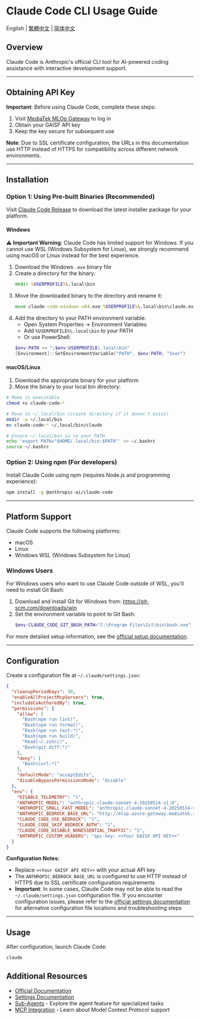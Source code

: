 # Claude Code CLI Usage Guide

English | [繁體中文](README.zh-TW.md) | [简体中文](README.zh-CN.md)

## Overview

Claude Code is Anthropic's official CLI tool for AI-powered coding assistance with interactive development support.

---

## Obtaining API Key

**Important**: Before using Claude Code, complete these steps:

1. Visit [MediaTek MLOp Gateway](https://mlop-azure-gateway.mediatek.inc/auth/login) to log in
2. Obtain your GAISF API key
3. Keep the key secure for subsequent use

**Note**: Due to SSL certificate configuration, the URLs in this documentation use HTTP instead of HTTPS for compatibility across different network environments.

---

## Installation

### Option 1: Using Pre-built Binaries (Recommended)

Visit [Claude Code Release](https://gitea.mediatek.inc/IT-GAIA/claude-code/releases/latest) to download the latest installer package for your platform.

#### Windows

⚠️ **Important Warning**: Claude Code has limited support for Windows. If you cannot use WSL (Windows Subsystem for Linux), we strongly recommend using macOS or Linux instead for the best experience.

1. Download the Windows `.exe` binary file
2. Create a directory for the binary:
   ```cmd
   mkdir %USERPROFILE%\.local\bin
   ```
3. Move the downloaded binary to the directory and rename it:
   ```cmd
   move claude-code-windows-x64.exe %USERPROFILE%\.local\bin\claude.exe
   ```
4. Add the directory to your PATH environment variable:
   - Open System Properties → Environment Variables
   - Add `%USERPROFILE%\.local\bin` to your PATH
   - Or use PowerShell:
   ```powershell
   $env:PATH += ";$env:USERPROFILE\.local\bin"
   [Environment]::SetEnvironmentVariable("PATH", $env:PATH, "User")
   ```

#### macOS/Linux
1. Download the appropriate binary for your platform
2. Move the binary to your local bin directory:

```bash
# Make it executable
chmod +x claude-code-*

# Move to ~/.local/bin (create directory if it doesn't exist)
mkdir -p ~/.local/bin
mv claude-code-* ~/.local/bin/claude

# Ensure ~/.local/bin is in your PATH
echo 'export PATH="$HOME/.local/bin:$PATH"' >> ~/.bashrc
source ~/.bashrc
```

### Option 2: Using npm (For developers)

Install Claude Code using npm (requires Node.js and programming experience):

```bash
npm install -g @anthropic-ai/claude-code
```

---

## Platform Support

Claude Code supports the following platforms:
- macOS
- Linux 
- Windows WSL (Windows Subsystem for Linux)

### Windows Users

For Windows users who want to use Claude Code outside of WSL, you'll need to install Git Bash:

1. Download and install Git for Windows from: https://git-scm.com/downloads/win
2. Set the environment variable to point to Git Bash:
   ```powershell
   $env:CLAUDE_CODE_GIT_BASH_PATH="C:\Program Files\Git\bin\bash.exe"
   ```

For more detailed setup information, see the [official setup documentation](https://docs.anthropic.com/en/docs/claude-code/setup).

---

## Configuration

Create a configuration file at `~/.claude/settings.json`:

```json
{
  "cleanupPeriodDays": 30,
  "enableAllProjectMcpServers": true,
  "includeCoAuthoredBy": true,
  "permissions": {
    "allow": [
      "Bash(npm run lint)",
      "Bash(npm run format)",
      "Bash(npm run test:*)",
      "Bash(npm run build)",
      "Read(~/.zshrc)",
      "Bash(git diff:*)"
    ],
    "deny": [
      "Bash(curl:*)"
    ],
    "defaultMode": "acceptEdits",
    "disableBypassPermissionsMode": "disable"
  },
  "env": {
    "DISABLE_TELEMETRY": "1",
    "ANTHROPIC_MODEL": "anthropic.claude-sonnet-4-20250514-v1:0",
    "ANTHROPIC_SMALL_FAST_MODEL": "anthropic.claude-sonnet-4-20250514-v1:0",
    "ANTHROPIC_BEDROCK_BASE_URL": "http://mlop-azure-gateway.mediatek.inc",
    "CLAUDE_CODE_USE_BEDROCK": "1",
    "CLAUDE_CODE_SKIP_BEDROCK_AUTH": "1",
    "CLAUDE_CODE_DISABLE_NONESSENTIAL_TRAFFIC": "1",
    "ANTHROPIC_CUSTOM_HEADERS": "api-key: <<Your GAISF API KEY>>"
  }
}
```

**Configuration Notes:**
- Replace `<<Your GAISF API KEY>>` with your actual API key
- The `ANTHROPIC_BEDROCK_BASE_URL` is configured to use HTTP instead of HTTPS due to SSL certificate configuration requirements
- **Important**: In some cases, Claude Code may not be able to read the `~/.claude/settings.json` configuration file. If you encounter configuration issues, please refer to the [official settings documentation](https://docs.anthropic.com/en/docs/claude-code/settings#settings-files) for alternative configuration file locations and troubleshooting steps

---

## Usage

After configuration, launch Claude Code:

```bash
claude
```

## Additional Resources

- [Official Documentation](https://docs.anthropic.com/en/docs/claude-code)
- [Settings Documentation](https://docs.anthropic.com/en/docs/claude-code/settings)
- [Sub-Agents](https://docs.anthropic.com/en/docs/claude-code/sub-agents) - Explore the agent feature for specialized tasks
- [MCP Integration](https://docs.anthropic.com/en/docs/claude-code/mcp) - Learn about Model Context Protocol support